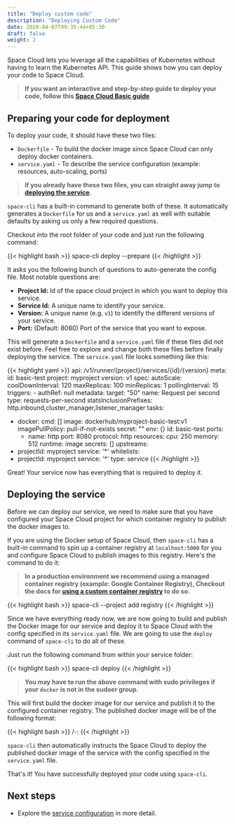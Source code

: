 ```yaml
---
title: "Deploy custom code"
description: "Deploying Custom Code"
date: 2020-04-07T09:35:44+05:30
draft: false
weight: 2
---
```


Space Cloud lets you leverage all the capabilities of Kubernetes without having to learn the Kubernetes API. This guide shows how you can deploy your code to Space Cloud.

> **If you want an interactive and step-by-step guide to deploy your code, follow this [Space Cloud Basic guide](https://learn.spaceuptech.com/space-cloud/basics/deploy-a-service/)**

## Preparing your code for deployment

To deploy your code, it should have these two files:

- `Dockerfile` - To build the docker image since Space Cloud can only deploy docker containers.
- `service.yaml` - To describe the service configuration (example: resources, auto-scaling, ports)

> **If you already have these two files, you can straight away jump to [deploying the service](/microservices/deployments/deploy-custom-code/#deploying-the-service).**

`space-cli` has a built-in command to generate both of these. It automatically generates a `Dockerfile` for us and a `service.yaml` as well with suitable defaults by asking us only a few required questions.

Checkout into the root folder of your code and just run the following command:

{{< highlight bash >}}
space-cli deploy --prepare
{{< /highlight >}}

It asks you the following bunch of questions to auto-generate the config file. Most notable questions are:

- **Project Id:** Id of the space cloud project in which you want to deploy this service.  
- **Service Id:** A unique name to identify your service.
- **Version:** A unique name (e.g. `v1`) to identify the different versions of your service. 
- **Port:** (Default: 8080) Port of the service that you want to expose. 

This will generate a `Dockerfile` and a `service.yaml` file if these files did not exist before. Feel free to explore and change both these files before finally deploying the service. The `service.yaml` file looks something like this:

{{< highlight yaml >}}
api: /v1/runner/{project}/services/{id}/{version}
meta:
  id: basic-test
  project: myproject
  version: v1
spec:
  autoScale:
    coolDownInterval: 120
    maxReplicas: 100
    minReplicas: 1
    pollingInterval: 15
    triggers:
    - authRef: null
      metadata:
        target: "50"
      name: Request per second
      type: requests-per-second
  statsInclusionPrefixes: http.inbound,cluster_manager,listener_manager
  tasks:
  - docker:
      cmd: []
      image: dockerhub/myproject-basic-test:v1
      imagePullPolicy: pull-if-not-exists
      secret: ""
    env: {}
    id: basic-test
    ports:
    - name: http
      port: 8080
      protocol: http
    resources:
      cpu: 250
      memory: 512
    runtime: image
    secrets: []
  upstreams:
  - projectId: myproject
    service: '*'
  whitelists:
  - projectId: myproject
    service: '*'
type: service
{{< /highlight >}}

Great! Your service now has everything that is required to deploy it.

## Deploying the service

Before we can deploy our service, we need to make sure that you have configured your Space Cloud project for which container registry to publish the docker images to.

If you are using the Docker setup of Space Cloud, then `space-cli` has a built-in command to spin up a container registry at `localhost:5000` for you and configure Space Cloud to publish images to this registry. Here's the command to do it:

> **In a production environment we recommend using a managed container registry (example: Google Container Registry), Checkout the docs for [using a custom container registry](/microservices/deployments/using-custom-container-registry) to do so.**

{{< highlight bash >}}
space-cli --project <project-id> add registry
{{< /highlight >}}

Since we have everything ready now, we are now going to build and publish the Docker image for our service and deploy it to Space Cloud with the config specified in its `service.yaml` file. We are going to use the `deploy` command of `space-cli` to do all of these.

Just run the following command from within your service folder:

{{< highlight bash >}}
space-cli deploy
{{< /highlight >}}

> **You  may have to run the above command with sudo privileges if your `docker` is not in the sudoer group.**

This will first build the docker image for our service and publish it to the configured container registry. The published docker image will be of the following format: 

{{< highlight bash >}}
<docker-registry>/<project-id>-<service-id>:<service-version>
{{< /highlight >}}

`space-cli` then automatically instructs the Space Cloud to deploy the published docker image of the service with the config specified in the `service.yaml` file.

That's it! You have successfully deployed your code using `space-cli`.

## Next steps

- Explore the [service configuration](/microservices/deployments/services-in-depth) in more detail.
